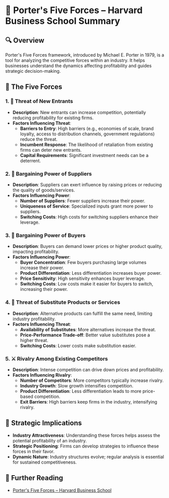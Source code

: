# 📘 Porter's Five Forces – Harvard Business School Summary

## 🔍 Overview

Porter's Five Forces framework, introduced by Michael E. Porter in 1979, is a tool for analyzing the competitive forces within an industry. It helps businesses understand the dynamics affecting profitability and guides strategic decision-making.

## 🧱 The Five Forces

### 1. 🧱 Threat of New Entrants

- **Description**: New entrants can increase competition, potentially reducing profitability for existing firms.
- **Factors Influencing Threat**:
  - **Barriers to Entry**: High barriers (e.g., economies of scale, brand loyalty, access to distribution channels, government regulations) reduce the threat.
  - **Incumbent Response**: The likelihood of retaliation from existing firms can deter new entrants.
  - **Capital Requirements**: Significant investment needs can be a deterrent.

### 2. 🔗 Bargaining Power of Suppliers

- **Description**: Suppliers can exert influence by raising prices or reducing the quality of goods/services.
- **Factors Influencing Power**:
  - **Number of Suppliers**: Fewer suppliers increase their power.
  - **Uniqueness of Service**: Specialized inputs grant more power to suppliers.
  - **Switching Costs**: High costs for switching suppliers enhance their leverage.

### 3. 🛒 Bargaining Power of Buyers

- **Description**: Buyers can demand lower prices or higher product quality, impacting profitability.
- **Factors Influencing Power**:
  - **Buyer Concentration**: Few buyers purchasing large volumes increase their power.
  - **Product Differentiation**: Less differentiation increases buyer power.
  - **Price Sensitivity**: High sensitivity enhances buyer leverage.
  - **Switching Costs**: Low costs make it easier for buyers to switch, increasing their power.

### 4. 🔄 Threat of Substitute Products or Services

- **Description**: Alternative products can fulfill the same need, limiting industry profitability.
- **Factors Influencing Threat**:
  - **Availability of Substitutes**: More alternatives increase the threat.
  - **Price-Performance Trade-off**: Better value substitutes pose a higher threat.
  - **Switching Costs**: Lower costs make substitution easier.

### 5. ⚔️ Rivalry Among Existing Competitors

- **Description**: Intense competition can drive down prices and profitability.
- **Factors Influencing Rivalry**:
  - **Number of Competitors**: More competitors typically increase rivalry.
  - **Industry Growth**: Slow growth intensifies competition.
  - **Product Differentiation**: Less differentiation leads to more price-based competition.
  - **Exit Barriers**: High barriers keep firms in the industry, intensifying rivalry.

## 🧭 Strategic Implications

- **Industry Attractiveness**: Understanding these forces helps assess the potential profitability of an industry.
- **Strategic Positioning**: Firms can develop strategies to influence these forces in their favor.
- **Dynamic Nature**: Industry structures evolve; regular analysis is essential for sustained competitiveness.

## 🔗 Further Reading

- [Porter's Five Forces – Harvard Business School](https://www.isc.hbs.edu/strategy/business-strategy/Pages/the-five-forces.aspx)
